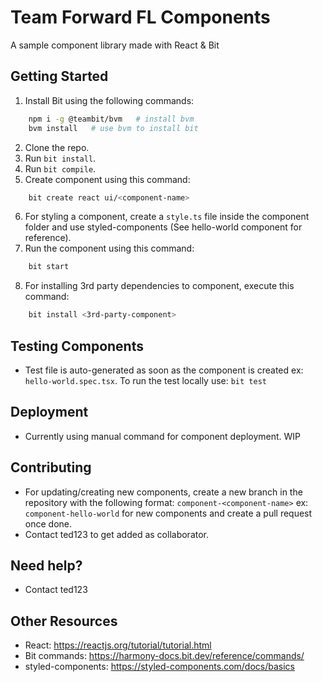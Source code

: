 # Team Forward FL Components

A sample component library made with React & Bit

## Getting Started
1. Install Bit using the following commands:
```bash
    npm i -g @teambit/bvm   # install bvm
    bvm install   # use bvm to install bit
```
2. Clone the repo.
3. Run `bit install`.
4. Run `bit compile`.
5. Create component using this command:
```bash
    bit create react ui/<component-name>
```
6. For styling a component, create a `style.ts` file inside the component folder and use styled-components (See hello-world component for reference).
7. Run the component using this command:
```bash
    bit start
```
8. For installing 3rd party dependencies to component, execute this command:
```bash
    bit install <3rd-party-component>
```

## Testing Components
- Test file is auto-generated as soon as the component is created ex: `hello-world.spec.tsx`. To run the test locally use: `bit test`

## Deployment
- Currently using manual command for component deployment. WIP

## Contributing
- For updating/creating new components, create a new branch in the repository with the following format: `component-<component-name>` ex: `component-hello-world` for new components and create a pull request once done.
- Contact ted123 to get added as collaborator.

## Need help?
- Contact ted123
## Other Resources
- React: https://reactjs.org/tutorial/tutorial.html
- Bit commands: https://harmony-docs.bit.dev/reference/commands/
- styled-components: https://styled-components.com/docs/basics